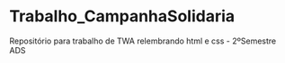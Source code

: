 # Trabalho_CampanhaSolidaria
Repositório para trabalho de TWA relembrando html e css - 2ºSemestre ADS
